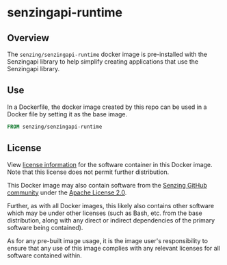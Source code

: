 # senzingapi-runtime

## Overview

The `senzing/senzingapi-runtime` docker image is pre-installed with the Senzingapi library
to help simplify creating applications that use the Senzingapi library.

## Use

In a Dockerfile, the docker image created by this repo can be used in a Docker
file by setting it as the base image.

```Dockerfile
FROM senzing/senzingapi-runtime
```

## License

View [license information](https://senzing.com/end-user-license-agreement/) for the software container in this Docker image. Note that this license does not permit further distribution.

This Docker image may also contain software from the [Senzing GitHub community](https://github.com/Senzing/) under the [Apache License 2.0](https://www.apache.org/licenses/LICENSE-2.0).

Further, as with all Docker images, this likely also contains other software which may be under other licenses (such as Bash, etc. from the base distribution, along with any direct or indirect dependencies of the primary software being contained).

As for any pre-built image usage, it is the image user's responsibility to ensure that any use of this image complies with any relevant licenses for all software contained within.
